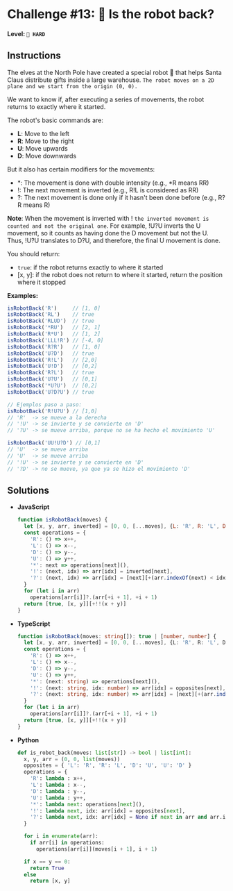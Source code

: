 # Challenge #13: 🤖 Is the robot back?

#### Level: `🔴 HARD`

## Instructions

The elves at the North Pole have created a special robot 🤖 that helps Santa Claus distribute gifts inside a large warehouse. `The robot moves on a 2D plane and we start from the origin (0, 0).`

We want to know if, after executing a series of movements, the robot returns to exactly where it started.

The robot's basic commands are:

- **L**: Move to the left
- **R**: Move to the right
- **U**: Move upwards
- **D**: Move downwards

But it also has certain modifiers for the movements:

- *: The movement is done with double intensity (e.g., *R means RR)
- !: The next movement is inverted (e.g., R!L is considered as RR)
- ?: The next movement is done only if it hasn't been done before (e.g., R?R means R)

**Note**: When the movement is inverted with ! `the inverted movement is counted and not the original one`. For example, !U?U inverts the U movement, so it counts as having done the D movement but not the U. Thus, !U?U translates to D?U, and therefore, the final U movement is done.

You should return:

- `true`: if the robot returns exactly to where it started
- [x, y]: if the robot does not return to where it started, return the position where it stopped

**Examples:**

```js
isRobotBack('R')     // [1, 0]
isRobotBack('RL')    // true
isRobotBack('RLUD')  // true
isRobotBack('*RU')   // [2, 1]
isRobotBack('R*U')   // [1, 2]
isRobotBack('LLL!R') // [-4, 0]
isRobotBack('R?R')   // [1, 0]
isRobotBack('U?D')   // true
isRobotBack('R!L')   // [2,0]
isRobotBack('U!D')   // [0,2]
isRobotBack('R?L')   // true
isRobotBack('U?U')   // [0,1]
isRobotBack('*U?U')  // [0,2]
isRobotBack('U?D?U') // true

// Ejemplos paso a paso:
isRobotBack('R!U?U') // [1,0]
// 'R'  -> se mueve a la derecha 
// '!U' -> se invierte y se convierte en 'D'
// '?U' -> se mueve arriba, porque no se ha hecho el movimiento 'U'

isRobotBack('UU!U?D') // [0,1]
// 'U'  -> se mueve arriba
// 'U'  -> se mueve arriba
// '!U' -> se invierte y se convierte en 'D'
// '?D' -> no se mueve, ya que ya se hizo el movimiento 'D'
```

## Solutions

- **JavaScript**

  ```js
  function isRobotBack(moves) {
    let [x, y, arr, inverted] = [0, 0, [...moves], {L: 'R', R: 'L', D: 'U', U: 'D'}]
    const operations = {
      'R': () => x++,
      'L': () => x--,
      'D': () => y--,
      'U': () => y++,
      '*': next => operations[next](),
      '!': (next, idx) => arr[idx] = inverted[next],
      '?': (next, idx) => arr[idx] = [next][+(arr.indexOf(next) < idx)]
    }
    for (let i in arr)
      operations[arr[i]]?.(arr[+i + 1], +i + 1)
    return [true, [x, y]][+!!(x + y)]
  }
  ```

- **TypeScript**

  ```ts
  function isRobotBack(moves: string[]): true | [number, number] {
    let [x, y, arr, inverted] = [0, 0, [...moves], {L: 'R', R: 'L', D: 'U', U: 'D'}]
    const operations = {
      'R': () => x++,
      'L': () => x--,
      'D': () => y--,
      'U': () => y++,
      '*': (next: string) => operations[next](),
      '!': (next: string, idx: number) => arr[idx] = opposites[next],
      '?': (next: string, idx: number) => arr[idx] = [next][+(arr.indexOf(next) < idx)]
    }
    for (let i in arr)
      operations[arr[i]]?.(arr[+i + 1], +i + 1)
    return [true, [x, y]][+!!(x + y)]
  }
  ```

- **Python**

  ```py
  def is_robot_back(moves: list[str]) -> bool | list[int]:
    x, y, arr = (0, 0, list(moves))
    opposites = { 'L': 'R', 'R': 'L', 'D': 'U', 'U': 'D' }
    operations = {
      'R': lambda : x++,
      'L': lambda : x--,
      'D': lambda : y--,
      'U': lambda : y++,
      '*': lambda next: operations[next](),
      '!': lambda next, idx: arr[idx] = opposites[next],
      '?': lambda next, idx: arr[idx] = None if next in arr and arr.index(next) < idx else next
    }

    for i in enumerate(arr):
      if arr[i] in operations:
        operations[arr[i]](moves[i + 1], i + 1)

    if x == y == 0:
      return True
    else
      return [x, y]
  ```
